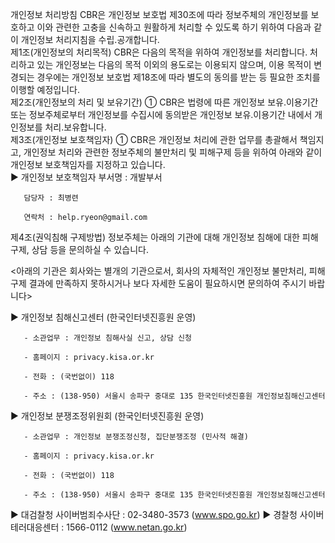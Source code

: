 개인정보 처리방침 
CBR은 개인정보 보호법 제30조에 따라 정보주체의 개인정보를 보호하고 이와 관련한 고충을 신속하고 원활하게 처리할 수 있도록 하기 위하여 다음과 같이 개인정보 처리지침을 수립․공개합니다.  
제1조(개인정보의 처리목적) CBR은 다음의 목적을 위하여 개인정보를 처리합니다. 처리하고 있는 개인정보는 다음의 목적 이외의 용도로는 이용되지 않으며, 이용 목적이 변경되는 경우에는 개인정보 보호법 제18조에 따라 별도의 동의를 받는 등 필요한 조치를 이행할 예정입니다.  
제2조(개인정보의 처리 및 보유기간) ① CBR은 법령에 따른 개인정보 보유․이용기간 또는 정보주체로부터 개인정보를 수집시에 동의받은 개인정보 보유․이용기간 내에서 개인정보를 처리․보유합니다.  
제3조(개인정보 보호책임자) ① CBR은 개인정보 처리에 관한 업무를 총괄해서 책임지고, 개인정보 처리와 관련한 정보주체의 불만처리 및 피해구제 등을 위하여 아래와 같이 개인정보 보호책임자를 지정하고 있습니다.  
   ▶ 개인정보 보호책임자
       부서명 : 개발부서

       담당자 : 최병련

       연락처 : help.ryeon@gmail.com
제4조(권익침해 구제방법) 정보주체는 아래의 기관에 대해 개인정보 침해에 대한 피해구제, 상담 등을 문의하실 수 있습니다.  

  <아래의 기관은 회사와는 별개의 기관으로서, 회사의 자체적인 개인정보 불만처리, 피해구제 결과에 만족하지 못하시거나 보다 자세한 도움이 필요하시면 문의하여 주시기 바랍니다> 

   ▶ 개인정보 침해신고센터 (한국인터넷진흥원 운영)

       - 소관업무 : 개인정보 침해사실 신고, 상담 신청

       - 홈페이지 : privacy.kisa.or.kr

       - 전화 : (국번없이) 118

       - 주소 : (138-950) 서울시 송파구 중대로 135 한국인터넷진흥원 개인정보침해신고센터 
   ▶ 개인정보 분쟁조정위원회 (한국인터넷진흥원 운영)

       - 소관업무 : 개인정보 분쟁조정신청, 집단분쟁조정 (민사적 해결)

       - 홈페이지 : privacy.kisa.or.kr

       - 전화 : (국번없이) 118

       - 주소 : (138-950) 서울시 송파구 중대로 135 한국인터넷진흥원 개인정보침해신고센터 
   ▶ 대검찰청 사이버범죄수사단 : 02-3480-3573 (www.spo.go.kr) 
   ▶ 경찰청 사이버테러대응센터 : 1566-0112 (www.netan.go.kr) 
